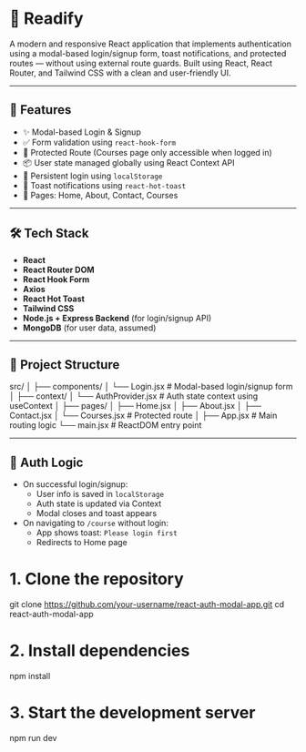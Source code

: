 # 🔐 Readify

A modern and responsive React application that implements authentication using a modal-based login/signup form, toast notifications, and protected routes — without using external route guards. Built using React, React Router, and Tailwind CSS with a clean and user-friendly UI.

---

## 🚀 Features

- ✨ Modal-based Login & Signup
- ✅ Form validation using `react-hook-form`
- 🔐 Protected Route (Courses page only accessible when logged in)
- 📦 User state managed globally using React Context API
- 🔁 Persistent login using `localStorage`
- 🍞 Toast notifications using `react-hot-toast`
- 📄 Pages: Home, About, Contact, Courses

---

## 🛠️ Tech Stack

- **React**
- **React Router DOM**
- **React Hook Form**
- **Axios**
- **React Hot Toast**
- **Tailwind CSS**
- **Node.js + Express Backend** (for login/signup API)
- **MongoDB** (for user data, assumed)

---

## 🔧 Project Structure

src/ │ ├── components/ │ └── Login.jsx # Modal-based login/signup form │ ├── context/ │ └── AuthProvider.jsx # Auth state context using useContext │ ├── pages/ │ ├── Home.jsx │ ├── About.jsx │ ├── Contact.jsx │ └── Courses.jsx # Protected route │ ├── App.jsx # Main routing logic └── main.jsx # ReactDOM entry point


---

## 🔐 Auth Logic

- On successful login/signup:
  - User info is saved in `localStorage`
  - Auth state is updated via Context
  - Modal closes and toast appears
- On navigating to `/course` without login:
  - App shows toast: `Please login first`
  - Redirects to Home page

# 1. Clone the repository
git clone https://github.com/your-username/react-auth-modal-app.git
cd react-auth-modal-app

# 2. Install dependencies
npm install

# 3. Start the development server
npm run dev






